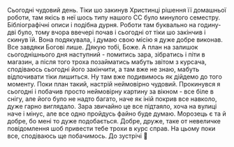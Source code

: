 Сьогодні чудовий день. Тіки шо закинув Христинці рішення її домашньої роботи, там якісь в неї шось типу нашого СС було минулого семестру. Бібліографічні описи і подібна дурня. Роботи там буквально на годину-дві було, тому вчора ввечері почав і сьогодні от тіки шо закінчив і скинув їй. Вона подякувала, і думаю свою місію я дуже добре виконав. Все завдяки Богові лише. Дякую тобі, Боже. А план на залишок сьогоднішнього дня наступний - помитись зара, зібратись і піти в магазин, а після того троха позайматись мабуть звітом з курсача, сподіваюсь сьогодні його закінчити, а там вже не знаю, мабуть відпочивати тіки лишиться. Ну там вже подивимось як дійдемо до того моменту. Поки план такий, настрій неймовірно чудовий. Прокинувся я сьогодні і побачив просто неймовірну картину за вікном - все біле в снігу, але його було не надто багато, наче як іній покрив все навколо, дуже гарно виглядало. Зара звичайно це все підтаяло, хоча на вулиці наче і мінус, але все одно пройдусь файно буде думаю. Морозець є та й добре, бо мені то дуже подобається. Добре, друже, таке от невеличке повідомлення шоб привести тебе трохи в курс справ. На цьому поки все, сподіваюсь ще побачимось. До зустрічі 👋

